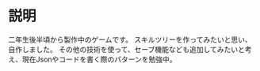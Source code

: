 # 説明
二年生後半頃から製作中のゲームです。
スキルツリーを作ってみたいと思い、自作しました。
その他の技術を使って、セーブ機能なども追加してみたいと考え、現在Jsonやコードを書く際のパターンを勉強中。
